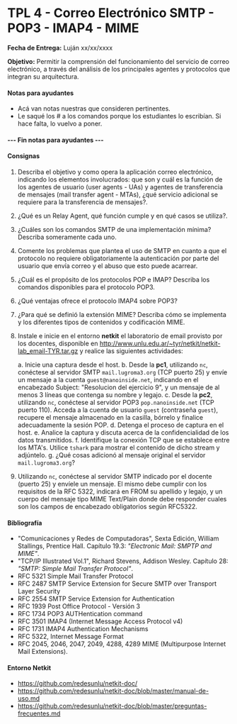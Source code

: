 TPL 4 - Correo Electrónico SMTP - POP3 - IMAP4 - MIME
=====================================================

**Fecha de Entrega:** Luján xx/xx/xxxx

**Objetivo:** Permitir la comprensión del funcionamiento del servicio de correo electrónico, a través del análisis de los principales agentes y protocolos que integran su arquitectura.

#### Notas para ayudantes

* Acá van notas nuestras que consideren pertinentes.
* Le saqué los # a los comandos porque los estudiantes lo escribían. Si hace falta, lo vuelvo a poner.

#### --- Fin notas para ayudantes ---

#### Consignas

1. Describa el objetivo y como opera la aplicación correo electrónico, indicando los elementos involucrados: que son y cuál es la función de los agentes de usuario (user agents - UAs) y agentes de transferencia de mensajes (mail transfer agent - MTAs), ¿qué servicio adicional se requiere para la transferencia de mensajes?.

2. ¿Qué es un Relay Agent, qué función cumple y en qué casos se utiliza?.

3. ¿Cuáles son los comandos SMTP de una implementación mínima?  
   Describa someramente cada uno.

4. Comente los problemas que plantea el uso de SMTP en cuanto a que el protocolo no requiere obligatoriamente la autenticación por parte del usuario que envía correo y el abuso que esto puede acarrear.

5. ¿Cuál es el propósito de los protocolos POP e IMAP? Describa los comandos disponibles para el protocolo POP3.

6. ¿Qué ventajas ofrece el protocolo IMAP4 sobre POP3?

7. ¿Para qué se definió la extensión MIME? Describa cómo se implementa y los diferentes tipos de contenidos y codificación MIME.

8. Instale e inicie en el entorno **netkit** el laboratorio de email provisto por los docentes, disponible en
<http://www.unlu.edu.ar/~tyr/netkit/netkit-lab_email-TYR.tar.gz> y realice las siguientes actividades:

    a. Inicie una captura desde el host.
    b. Desde la **pc1**, utilizando `nc`, conéctese al servidor SMTP `mail.lugroma3.org` (TCP puerto 25) y envíe un mensaje a la cuenta `guest@nanoinside.net`, indicando en el encabezado Subject: "Resolucion del ejercicio 9", y un mensaje de al menos 3 líneas que contenga su nombre y legajo.
    c. Desde la **pc2**, utilizando `nc`, conéctese al servidor POP3 `pop.nanoinside.net` (TCP puerto 110). Acceda a la cuenta de usuario `guest` (contraseña `guest`), recupere el mensaje almacenado en la casilla, bórrelo y finalice adecuadamente la sesión POP. 
    d. Detenga el proceso de captura en el host.
    e. Analice la captura y discuta acerca de la confidencialidad de los datos transmitidos.
    f. Identifique la conexión TCP que se establece entre los MTA's. Utilice `tshark` para mostrar el contenido de dicho stream y adjúntelo.
    g. ¿Qué cosas adicionó al mensaje original el servidor `mail.lugroma3.org`?

9. Utilizando `nc`, conéctese al servidor SMTP indicado por el docente (puerto 25) y envíele un mensaje. El mismo debe cumplir con los requisitos de la RFC 5322, indicará en FROM su apellido y legajo, y un cuerpo del mensaje tipo MIME Text/Plain donde debe responder cuales son los campos de encabezado obligatorios según RFC5322.

#### Bibliografía

* "Comunicaciones y Redes de Computadoras", Sexta Edición, William Stallings, Prentice Hall. Capítulo 19.3:
_"Electronic Mail: SMPTP and MIME"_.
* "TCP/IP Illustrated Vol.1", Richard Stevens, Addison Wesley. Capítulo 28: _"SMTP: Simple Mail Transfer Protocol"_.
* RFC 5321 Simple Mail Transfer Protocol
* RFC 2487 SMTP Service Extension for Secure SMTP over Transport Layer Security
* RFC 2554 SMTP Service Extension for Authentication
* RFC 1939 Post Office Protocol - Versión 3
* RFC 1734 POP3 AUTHentication command
* RFC 3501 IMAP4 (Internet Message Access Protocol v4)
* RFC 1731 IMAP4 Authentication Mechanisms
* RFC 5322, Internet Message Format
* RFC 2045, 2046, 2047, 2049, 4288, 4289 MIME (Multipurpose Internet Mail Extensions).

#### Entorno Netkit

* <https://github.com/redesunlu/netkit-doc/>
* <https://github.com/redesunlu/netkit-doc/blob/master/manual-de-uso.md>
* <https://github.com/redesunlu/netkit-doc/blob/master/preguntas-frecuentes.md>
